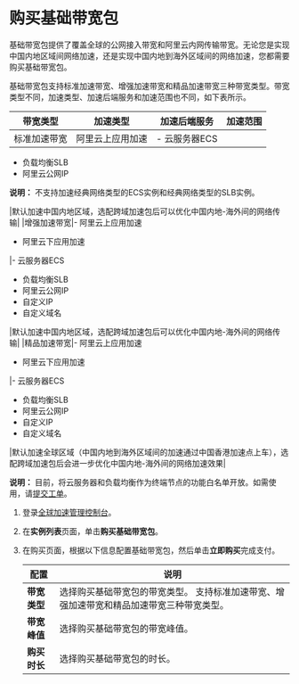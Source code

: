 # 购买基础带宽包

基础带宽包提供了覆盖全球的公网接入带宽和阿里云内网传输带宽。无论您是实现中国内地区域间网络加速，还是实现中国内地到海外区域间的网络加速，您都需要购买基础带宽包。

基础带宽包支持标准加速带宽、增强加速带宽和精品加速带宽三种带宽类型。带宽类型不同，加速类型、加速后端服务和加速范围也不同，如下表所示。

|带宽类型|加速类型|加速后端服务|加速范围|
|----|----|------|----|
|标准加速带宽|阿里云上应用加速|-   云服务器ECS
-   负载均衡SLB
-   阿里云公网IP

**说明：** 不支持加速经典网络类型的ECS实例和经典网络类型的SLB实例。


|默认加速中国内地区域，选配跨域加速包后可以优化中国内地-海外间的网络传输|
|增强加速带宽|-   阿里云上应用加速
-   阿里云下应用加速

|-   云服务器ECS
-   负载均衡SLB
-   阿里云公网IP
-   自定义IP
-   自定义域名

|默认加速中国内地区域，选配跨域加速包后可以优化中国内地-海外间的网络传输|
|精品加速带宽|-   阿里云上应用加速
-   阿里云下应用加速

|-   云服务器ECS
-   负载均衡SLB
-   阿里云公网IP
-   自定义IP
-   自定义域名

|默认加速全球区域（中国内地到海外区域间的加速通过中国香港加速点上车），选配跨域加速包后会进一步优化中国内地-海外间的网络加速效果|

**说明：** 目前，将云服务器和负载均衡作为终端节点的功能白名单开放。如需使用，请[提交工单](https://workorder-intl.console.aliyun.com/?spm=5176.11182188.console-base-top.dworkorder.18ae4882n3v6ZW#/ticket/createIndex)。

1.  登录[全球加速管理控制台](https://ga.console.aliyun.com/list)。

2.  在**实例列表**页面，单击**购买基础带宽包**。

3.  在购买页面，根据以下信息配置基础带宽包，然后单击**立即购买**完成支付。

    |配置|说明|
    |--|--|
    |**带宽类型**|选择购买基础带宽包的带宽类型。 支持标准加速带宽、增强加速带宽和精品加速带宽三种带宽类型。 |
    |**带宽峰值**|选择购买基础带宽包的带宽峰值。|
    |**购买时长**|选择购买基础带宽包的时长。|


